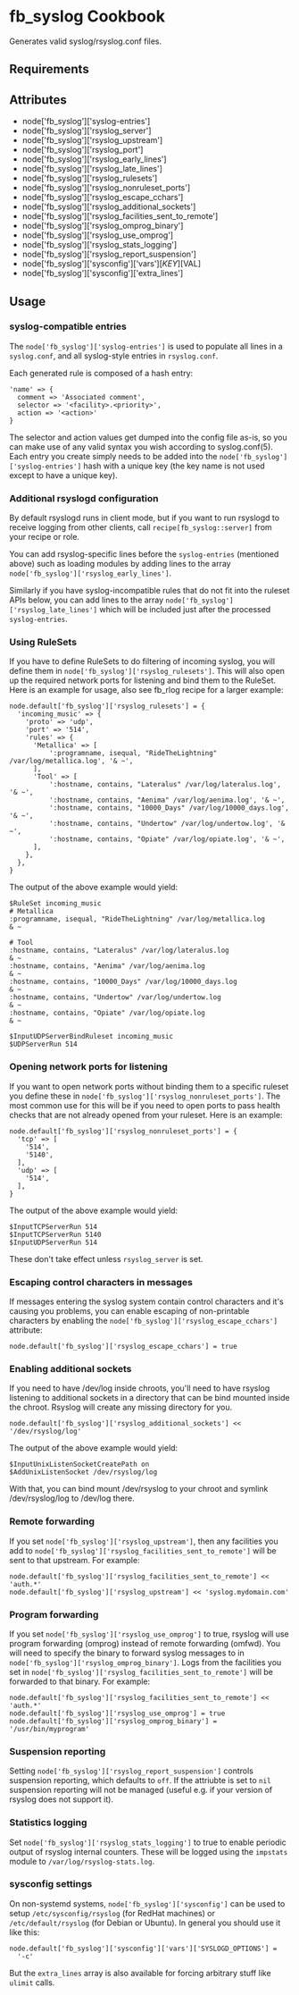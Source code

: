 fb_syslog Cookbook
====================
Generates valid syslog/rsyslog.conf files.

Requirements
------------

Attributes
----------
* node['fb_syslog']['syslog-entries']
* node['fb_syslog']['rsyslog_server']
* node['fb_syslog']['rsyslog_upstream']
* node['fb_syslog']['rsyslog_port']
* node['fb_syslog']['rsyslog_early_lines']
* node['fb_syslog']['rsyslog_late_lines']
* node['fb_syslog']['rsyslog_rulesets']
* node['fb_syslog']['rsyslog_nonruleset_ports']
* node['fb_syslog']['rsyslog_escape_cchars']
* node['fb_syslog']['rsyslog_additional_sockets']
* node['fb_syslog']['rsyslog_facilities_sent_to_remote']
* node['fb_syslog']['rsyslog_omprog_binary']
* node['fb_syslog']['rsyslog_use_omprog']
* node['fb_syslog']['rsyslog_stats_logging']
* node['fb_syslog']['rsyslog_report_suspension']
* node['fb_syslog']['sysconfig']['vars'][$KEY][$VAL]
* node['fb_syslog']['sysconfig']['extra_lines']


Usage
-----
### syslog-compatible entries
The `node['fb_syslog']['syslog-entries']` is used to populate all lines
in a `syslog.conf`, and all syslog-style entries in `rsyslog.conf`.

Each generated rule is composed of a hash entry:

    'name' => {
      comment => 'Associated comment',
      selector => '<facility>.<priority>',
      action => '<action>'
    }

The selector and action values get dumped into the config file as-is,
so you can make use of any valid syntax you wish according to
syslog.conf(5).  Each entry you create simply needs to be added into
the `node['fb_syslog']['syslog-entries']` hash with a unique
key (the key name is not used except to have a unique key).

### Additional rsyslogd configuration
By default rsyslogd runs in client mode, but if you want to run rsyslogd to
receive logging from other clients, call `recipe[fb_syslog::server]` from your
recipe or role.

You can add rsyslog-specific lines before the `syslog-entries` (mentioned above)
such as loading modules by adding lines to the array
`node['fb_syslog']['rsyslog_early_lines']`.

Similarly if you have syslog-incompatible rules that do not fit into the ruleset
APIs below, you can add lines to the array
`node['fb_syslog']['rsyslog_late_lines']` which will be included just
after the processed `syslog-entries`.

### Using RuleSets
If you have to define RuleSets to do filtering of incoming syslog, you will
define them in `node['fb_syslog']['rsyslog_rulesets']`.  This will also
open up the required network ports for listening and bind them to the RuleSet.
Here is an example for usage, also see fb_rlog recipe for a larger example:

    node.default['fb_syslog']['rsyslog_rulesets'] = {
      'incoming_music' => {
        'proto' => 'udp',
        'port' => '514',
        'rules' => {
          'Metallica' => [
              ':programname, isequal, "RideTheLightning" /var/log/metallica.log', '& ~',
          ],
          'Tool' => [
              ':hostname, contains, "Lateralus" /var/log/lateralus.log', '& ~',
              ':hostname, contains, "Aenima" /var/log/aenima.log', '& ~',
              ':hostname, contains, "10000_Days" /var/log/10000_days.log', '& ~',
              ':hostname, contains, "Undertow" /var/log/undertow.log', '& ~',
              ':hostname, contains, "Opiate" /var/log/opiate.log', '& ~',
          ],
        },
      },
    }

The output of the above example would yield:

    $RuleSet incoming_music
    # Metallica
    :programname, isequal, "RideTheLightning" /var/log/metallica.log
    & ~

    # Tool
    :hostname, contains, "Lateralus" /var/log/lateralus.log
    & ~
    :hostname, contains, "Aenima" /var/log/aenima.log
    & ~
    :hostname, contains, "10000_Days" /var/log/10000_days.log
    & ~
    :hostname, contains, "Undertow" /var/log/undertow.log
    & ~
    :hostname, contains, "Opiate" /var/log/opiate.log
    & ~

    $InputUDPServerBindRuleset incoming_music
    $UDPServerRun 514

### Opening network ports for listening
If you want to open network ports without binding them to a specific ruleset
you define these in `node['fb_syslog']['rsyslog_nonruleset_ports']`.
The most common use for this will be if you need to open ports to pass health
checks that are not already opened from your ruleset.
Here is an example:

    node.default['fb_syslog']['rsyslog_nonruleset_ports'] = {
      'tcp' => [
        '514',
        '5140',
      ],
      'udp' => [
        '514',
      ],
    }

The output of the above example would yield:

    $InputTCPServerRun 514
    $InputTCPServerRun 5140
    $InputUDPServerRun 514

These don't take effect unless `rsyslog_server` is set.

### Escaping control characters in messages
If messages entering the syslog system contain control characters and it's
causing you problems, you can enable escaping of non-printable characters by
enabling the `node['fb_syslog']['rsyslog_escape_cchars']` attribute:

    node.default['fb_syslog']['rsyslog_escape_cchars'] = true

### Enabling additional sockets
If you need to have /dev/log inside chroots, you'll need to have rsyslog
listening to additional sockets in a directory that can be bind mounted inside
the chroot. Rsyslog will create any missing directory for you.

    node.default['fb_syslog']['rsyslog_additional_sockets'] << '/dev/rsyslog/log'

The output of the above example would yield:

    $InputUnixListenSocketCreatePath on
    $AddUnixListenSocket /dev/rsyslog/log

With that, you can bind mount /dev/rsyslog to your chroot and symlink
/dev/rsyslog/log to /dev/log there.

### Remote forwarding
If you set `node['fb_syslog']['rsyslog_upstream']`, then any facilities you add
to `node['fb_syslog']['rsyslog_facilities_sent_to_remote']` will be sent to that
upstream. For example:

    node.default['fb_syslog']['rsyslog_facilities_sent_to_remote'] << 'auth.*'
    node.default['fb_syslog']['rsyslog_upstream'] << 'syslog.mydomain.com'

### Program forwarding
If you set `node['fb_syslog']['rsyslog_use_omprog']` to true, rsyslog will
use program forwarding (omprog) instead of remote forwarding (omfwd).
You will need to specify the binary to forward syslog messages to in
`node['fb_syslog']['rsyslog_omprog_binary']`. Logs from the facilities you set
in `node['fb_syslog']['rsyslog_facilities_sent_to_remote']` will be forwarded to
that binary. For example:

    node.default['fb_syslog']['rsyslog_facilities_sent_to_remote'] << 'auth.*'
    node.default['fb_syslog']['rsyslog_use_omprog'] = true
    node.default['fb_syslog']['rsyslog_omprog_binary'] = '/usr/bin/myprogram'

### Suspension reporting
Setting `node['fb_syslog']['rsyslog_report_suspension']` controls suspension 
reporting, which defaults to `off`. If the attriubte is set to `nil` suspension
reporting will not be managed (useful e.g. if your version of rsyslog does not
support it).

### Statistics logging
Set `node['fb_syslog']['rsyslog_stats_logging']` to true to enable periodic
output of rsyslog internal counters. These will be logged using the `impstats`
module to `/var/log/rsyslog-stats.log`.

### sysconfig settings
On non-systemd systems, `node['fb_syslog']['sysconfig']` can be used
to setup `/etc/sysconfig/rsyslog` (for RedHat machines) or 
`/etc/default/rsyslog` (for Debian or Ubuntu). In general you should use it 
like this:

    node.default['fb_syslog']['sysconfig']['vars']['SYSLOGD_OPTIONS'] =
      '-c'

But the `extra_lines` array is also available for forcing arbitrary stuff like
`ulimit` calls.

